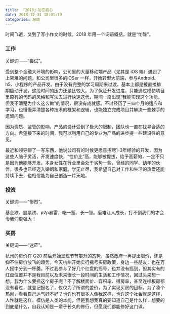 ```yaml
---
title: 『2018』勿忘初心
date: 2018-12-31 18:01:19
categories: 总结
---
```


时间飞逝，又到了写小作文的时候。2018 年用一个词语概括，就是“忙碌”。

<!--more-->

### 工作

关键词——“尝试”。

受到整个金融大环境的影响，公司里的大量移动端产品（尤其是 iOS 端）遇到了上架难的问题，和公司里很多的iOSer 一样，开始转型大前端，参与Android、h5、小程序的产品开发。由于没有完整的学习周期来过渡，基本上都是被直接排期启动开发，这段时间的压力还是比较大。为了保证开发进度，只能通过模仿项目里原有的代码的风格和写法去进行快速迭代，期间一度出现“我能实现这个功能，但我不清楚为什么这么做”的情况，很没有成就感。不过经历了三四个月的适应和学习，也慢慢弄清楚各种技术的框架和逻辑，也能独立完成项目并解决一些棘手的遗留问题。

因为资质、监管的影响，产品的设计受到了极大的限制，团队也一直在找寻合适的方向。希望接下来的时间，我可以利用自己的专业为产品的进步提一些建设性的意见。

最近和领导聊了一写东西，他说公司有的时候更愿意招聘1-3年经验的开发，因为这些人脑子灵活，开发速度快，“性价比”高，能够被提拔，给予高薪的，一定不只是因为他能够开发。本身女性在行业里会处于劣势一些，曾经的同学、幼年的伙伴，很多也已经迈入婚姻和家庭。学无止尽，我希望自己对工作和生活的热爱还能持续下去，也相信能为自己创造一片天地。

### 投资

关键词——“惨烈”。

基金跌、股票跌、p2p暴雷，吃一堑、长一智。磨难让人成长，打不倒我们的才会令我们更强大！

### 买房

关键词——“迷茫”。

杭州的房价在 G20 前后开始呈现节节攀升的态势，虽然政府一再提出限价，还是抑不住房价放飞的趋势。今天杭州开始实行摇号买房政策，身边一些朋友，也在万人摇中分到一杯羹。不过我参与了好几个红盘的摇号，也并没有摇到，但其实有的红盘位置并不是我目前以及未来很长一段时间的生活和工作情况，回过头来想一想，我为什么要摇这个房子呢？不了解楼面价、容积率、得房率，甚至连样板房都没有看过，就登记报名了，仅仅为了所谓的差价，为了实现买房的目标，为了凑个热闹，看看自己运气好不好？也许也有很多人像我这样，也许这个社会就是这样，人性就是这样，模仿是人类的本能，但是我想我真的要知道自己是什么样，想要的到底是什么，自我认知是一辈子长久的修行，但愿我们都能修好这门课。